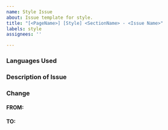 ```yaml
---
name: Style Issue
about: Issue template for style.
title: "[<PageName>] [Style] <SectionName> - <Issue Name>"
labels: style
assignees: ''

---
```


<!-- You can update the languages used as you work on the issue of you come across a new language that is involved in this issue, but any other comments/additional info should be added via comments on the issue. -->

### Languages Used
<!-- Insert what languages are involved in this issue -->


### Description of Issue
<!-- Insert a short description of what is being changed -->

### Change
#### FROM:
<!-- Insert screenshot of the relevant piece of the template site you're working on -->

#### TO:
<!-- Insert screenshot of the relevant piece of the GWC prototype in Figma you're working on -->


<!-- Add a label for the corresponding page -->
